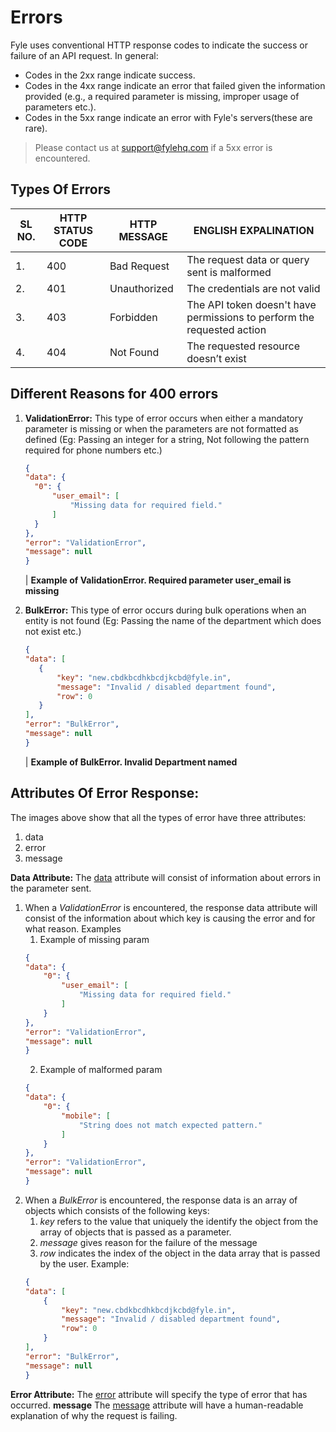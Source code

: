 # Errors
Fyle uses conventional HTTP response codes to indicate the success or failure of an API request. 
In general: 
*   Codes in the 2xx range indicate success. 
*   Codes in the 4xx range indicate an error that failed given the information provided (e.g., a required parameter is missing, improper usage of parameters etc.). 
*   Codes in the 5xx range indicate an error with Fyle's servers(these are rare). 

> Please contact us at support@fylehq.com if a 5xx error is encountered. 

## Types Of Errors
| SL NO.  |  HTTP STATUS CODE  | HTTP MESSAGE | ENGLISH EXPALINATION |
|---------|--------------------|--------------|--------------------- |
|    1.   |         400       |   Bad Request |  The request data or query sent is malformed |
|    2.   |         401      |  Unauthorized |  The credentials are not valid |
|    3.   |          403      |     Forbidden |  The API token doesn't have permissions to perform the requested action|
|    4.   |          404    |      Not Found| The requested resource doesn’t exist|


## Different Reasons for 400 errors 

1. **ValidationError:** 
    This type of error occurs when either a mandatory parameter is missing or when the parameters are not formatted as defined (Eg: Passing an integer for a string, Not following the pattern required for phone numbers etc.)
    <!--focus: false-->
      ``` json
    {
    "data": {
        "0": {
            "user_email": [
                "Missing data for required field."
            ]
        }
    },
    "error": "ValidationError",
    "message": null
    }
    ```
    <!--focus: false-->
   | <b> Example of ValidationError. Required parameter user_email is missing </b>

2. **BulkError:**
    This type of error occurs during bulk operations when an entity is not found (Eg: Passing the name of the department which does not exist etc.)
    <!--focus: false-->
     ``` json
    {
    "data": [
        {
            "key": "new.cbdkbcdhkbcdjkcbd@fyle.in",
            "message": "Invalid / disabled department found",
            "row": 0
        }
    ],
    "error": "BulkError",
    "message": null
    }
     ```
    <!--focus: false-->
    | <b>Example of BulkError. Invalid Department named</b>

## Attributes Of Error Response:

The images above show that all the types of error have three attributes:
1. data 
2. error 
3. message

**Data Attribute:**
    The <u>data</u> attribute will consist of information about errors in the parameter sent. 
1. When a *ValidationError* is encountered, the response data attribute will consist of the information about which key is causing the error and for what reason. Examples
    <!--focus: false-->
    1. Example of missing param
    ``` JSON
    {
    "data": {
        "0": {
            "user_email": [
                "Missing data for required field."
            ]
        }
    },
    "error": "ValidationError",
    "message": null
    }
    ```
    <!--focus: false--> 
    2. Example of malformed param
    ``` json
    {
    "data": {
        "0": {
            "mobile": [
                "String does not match expected pattern."
            ]
        }
    },
    "error": "ValidationError",
    "message": null
    }
    ```
2. When a *BulkError* is encountered, the response data is an array of objects which consists of the following keys: 
    1. *key* refers to the value that uniquely the identify the object from the array of objects that is passed as a parameter.
    2. *message* gives reason for the failure of the message
    3. *row* indicates the index of the object in the data array that is passed by the user.
    Example:
    ``` json
    {
    "data": [
        {
            "key": "new.cbdkbcdhkbcdjkcbd@fyle.in",
            "message": "Invalid / disabled department found",
            "row": 0
        }
    ],
    "error": "BulkError",
    "message": null
    }
     ```
**Error Attribute:**
    The <u>error</u> attribute will specify the type of error that has occurred. 
**message**
    The <u>message</u> attribute will have a human-readable explanation of why the request is failing. 